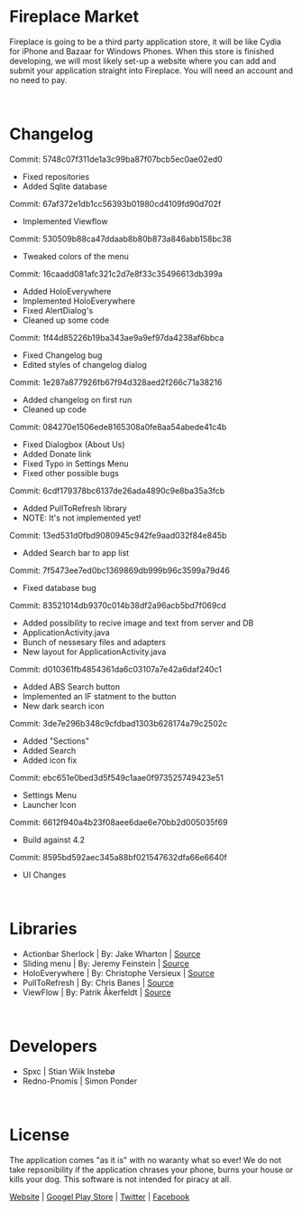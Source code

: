 Fireplace Market
=========

Fireplace is going to be a third party application store, it will be like Cydia for iPhone and Bazaar for Windows Phones. When this store is finished developing, we will most likely set-up a website where you can add and submit your application straight into Fireplace. You will need an account and no need to pay.

<br>

Changelog
=========
Commit: 5748c07f311de1a3c99ba87f07bcb5ec0ae02ed0
* Fixed repositories
* Added Sqlite database

Commit: 67af372e1db1cc56393b01980cd4109fd90d702f
* Implemented Viewflow

Commit: 530509b88ca47ddaab8b80b873a846abb158bc38
* Tweaked colors of the menu

Commit: 16caadd081afc321c2d7e8f33c35496613db399a
* Added HoloEverywhere
* Implemented HoloEverywhere
* Fixed AlertDialog's
* Cleaned up some code

Commit: 1f44d85226b19ba343ae9a9ef97da4238af6bbca
* Fixed Changelog bug
* Edited styles of changelog dialog

Commit: 1e287a877926fb67f94d328aed2f266c71a38216
* Added changelog on first run
* Cleaned up code

Commit: 084270e1506ede8165308a0fe8aa54abede41c4b
* Fixed Dialogbox (About Us)
* Added Donate link
* Fixed Typo in Settings Menu
* Fixed other possible bugs

Commit: 6cdf179378bc6137de26ada4890c9e8ba35a3fcb
* Added PullToRefresh library
* NOTE: It's not implemented yet!

Commit: 13ed531d0fbd9080945c942fe9aad032f84e845b
* Added Search bar to app list

Commit: 7f5473ee7ed0bc1369869db999b96c3599a79d46
* Fixed database bug

Commit: 83521014db9370c014b38df2a96acb5bd7f069cd
* Added possibility to recive image and text from server and DB
* ApplicationActivity.java
* Bunch of nessesary files and adapters
* New layout for ApplicationActivity.java

Commit: d010361fb4854361da6c03107a7e42a6daf240c1
* Added ABS Search button
* Implemented an IF statment to the button
* New dark search icon

Commit: 3de7e296b348c9cfdbad1303b628174a79c2502c
* Added "Sections"
* Added Search
* Added icon fix

Commit: ebc651e0bed3d5f549c1aae0f973525749423e51
* Settings Menu
* Launcher Icon

Commit: 6612f940a4b23f08aee6dae6e70bb2d005035f69
* Build against 4.2

Commit: 8595bd592aec345a88bf021547632dfa66e6640f
* UI Changes

<br>

Libraries
=========
* Actionbar Sherlock | By: Jake Wharton | <a href="https://github.com/JakeWharton/ActionBarSherlock">Source</a>
* Sliding menu | By: Jeremy Feinstein | <a href="https://github.com/jfeinstein10/SlidingMenu">Source</a>
* HoloEverywhere | By: Christophe Versieux | <a href="https://github.com/ChristopheVersieux/HoloEverywhere">Source</a>
* PullToRefresh | By: Chris Banes | <a href="https://github.com/chrisbanes/Android-PullToRefresh">Source</a>
* ViewFlow | By: Patrik Åkerfeldt | <a href="https://github.com/pakerfeldt/android-viewflow">Source</a>

<br>

Developers
=========
* Spxc | Stian Wiik Instebø
* Redno-Pnomis | Simon Ponder

<br>

License
=========
The application comes "as it is" with no waranty what so ever! We do not take repsonibility if the application chrases your phone, burns your house or kills your dog.
This software is not intended for piracy at all.

<a href="http://www.fireplace-market.com">Website</a> | <a href="https://play.google.com/store/apps/details?id=com.fireplace.adsup&hl=en">Googel Play Store</a> | <a href="https://twitter.com/FireplaceMarket">Twitter</a> | <a href="http://www.facebook.com/FireplaceMarket">Facebook</a>
